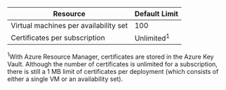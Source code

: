 Resource|Default Limit
---|---
Virtual machines per availability set | 100 
Certificates per subscription|Unlimited<sup>1</sup>

<sup>1</sup>With Azure Resource Manager, certificates are stored in the Azure Key Vault. Although the number of certificates is unlimited for a subscription, there is still a 1 MB limit of certificates per deployment (which consists of either a single VM or an availability set).


<!--HONumber=Oct16_HO2-->


